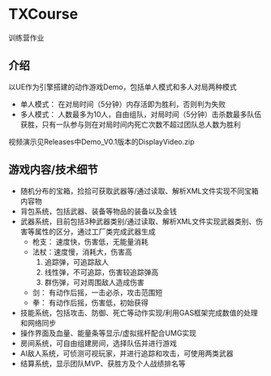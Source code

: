 # TXCourse
训练营作业

## 介绍
以UE作为引擎搭建的动作游戏Demo，包括单人模式和多人对局两种模式
- 单人模式： 在对局时间（5分钟）内存活即为胜利，否则判为失败
- 多人模式： 人数最多为10人，自由组队，对局时间（5分钟）击杀数最多队伍获胜，只有一队参与则在对局时间内死亡次数不超过团队总人数为胜利

视频演示见Releases中Demo_V0.1版本的DisplayVideo.zip

## 游戏内容/技术细节
- 随机分布的宝箱，捡拾可获取武器等/通过读取、解析XML文件实现不同宝箱内容物
- 背包系统，包括武器、装备等物品的装备以及金钱
- 武器系统，目前包括3种武器类别/通过读取、解析XML文件实现武器类别、伤害等属性的区分，通过工厂类完成武器生成
    - 枪支： 速度快，伤害低，无能量消耗
    - 法杖：速度慢，消耗大，伤害高
        1. 追踪弹，可追踪敌人
        2. 线性弹，不可追踪，伤害较追踪弹高
        3. 群伤弹，可对周围敌人造成伤害
    - 剑： 有动作后摇，一击必杀，攻击范围短
    - 拳： 有动作后摇，伤害低，初始获得
- 技能系统，包括攻击、防御、死亡等动作实现/利用GAS框架完成数值的处理和网络同步
- 操作界面及血量、能量条等显示/虚拟摇杆配合UMG实现
- 房间系统，可自由组建房间，选择队伍并进行游戏
- AI敌人系统，可侦测可视玩家，并进行追踪和攻击，可使用两类武器
- 结算系统，显示团队MVP、获胜方及个人战绩排名等